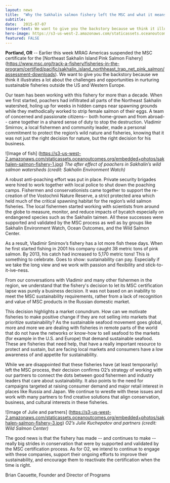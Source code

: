 ```yaml
---
layout: news
title:  "Why the Sakhalin salmon fishery left the MSC and what it means for sustainable fisheries"
subtitle: 
date:   2015-07-07
teaser-text: We want to give you the backstory because we think it illustrates a lot about the challenges and opportunities in nurturing sustainable fisheries outside the US and Western Europe.
hero-image: https://s3-us-west-2.amazonaws.com/staticassets.oceanoutcomes.org/news+and+analysis/hero+images/sakhalen-salmon-fishery-hero.jpg
featured: FALSE
---
```


**Portland, OR** -- Earlier this week MRAG Americas suspended the MSC certificate for the [Northeast Sakhalin Island Pink Salmon Fishery] (https://www.msc.org/track-a-fishery/fisheries-in-the-program/certified/pacific/sakhalin_island_northheast_trap_net_pink_salmon/assessment-downloads). We want to give you the backstory because we think it illustrates a lot about the challenges and opportunities in nurturing sustainable fisheries outside the US and Western Europe.

Our team has been working with this fishery for more than a decade. When we first started, poachers had infiltrated all parts of the Northeast Sakhalin watershed, holing up for weeks in hidden camps near spawning grounds while they methodically worked to strip female salmon of their eggs. A team of concerned and passionate citizens-- both home-grown and from abroad-- came together in a shared sense of duty to stop the destruction. Vladimir Smirnov, a local fishermen and community leader, made a personal commitment to protect the region’s wild nature and fisheries, knowing that it was not just the right decision for nature, but the right decision for his business.

![Image of fish]
(https://s3-us-west-2.amazonaws.com/staticassets.oceanoutcomes.org/embedded+photos/sakhalen-salmon-fishery-1.jpg)
*The after effect of poachers in Sakhalin’s wild salmon watersheds (credit: Sakhalin Environment Watch)*

A robust anti-poaching effort was put in place. Private security brigades were hired to work together with local police to shut down the poaching camps. Fishermen and conservationists came together to support the re-creation of the Vostochnii Nature Reserve, a strict protected area which held much of the critical spawning habitat for the region’s wild salmon fisheries. The local fishermen started working with scientists from around the globe to measure, monitor, and reduce impacts of bycatch especially on endangered species such as the Sakhalin taimen. All these successes were supported and validated by the MSC process as well as by groups like Sakhalin Environment Watch, Ocean Outcomes, and the Wild Salmon Center.

As a result, Vladimir Smirnov’s fishery has a lot more fish these days. When he first started fishing in 2001 his company caught 38 metric tons of pink salmon. By 2013, his catch had increased to 5,170 metric tons! This is something to celebrate. Goes to show: sustainability can pay. Especially if we take the long view and we work with passion and flexibility and stick-to-it-ive-ness.

From our conversations with Vladimir and many other fishermen in the region, we understand that the fishery's decision to let its MSC certification lapse was purely a business decision. It was not based on an inability to meet the MSC sustainability requirements, rather from a lack of recognition and value of MSC products in the Russian domestic market. 

This decision highlights a market conundrum. How can we motivate fisheries to make positive change if they are not selling into markets that prioritize sustainability?  As the sustainable seafood movement goes global, more and more we are dealing with fisheries in remote parts of the world that do not have the networks or know-how to sell seafood to the markets (for example in the U.S. and Europe) that demand sustainable seafood. These are fisheries that need help, that have a really important resource to protect and sustain, but are facing local markets and consumers have a low awareness of and appetite for sustainability. 

While we are disappointed that these fisheries have (at least temporarily) left the MSC process, their decision confirms O2’s strategy of working with our partners to connect the dots between good fishermen and industry leaders that care about sustainability. It also points to the need for campaigns targeted at raising consumer demand and major retail interest in places like Russia and Japan. We continue to wrestle with these issues and work with many partners to find creative solutions that align conservation, business, and cultural interests in these fisheries.

![Image of Julie and partners]
(https://s3-us-west-2.amazonaws.com/staticassets.oceanoutcomes.org/embedded+photos/sakhalen-salmon-fishery-3.jpg)
*O2’s Julie Kuchepatov and partners (credit: Wild Salmon Center)*

The good news is that the fishery has made -- and continues to make -- really big strides in conservation that were by supported and validated by the MSC certification process. As for O2, we intend to continue to engage with these companies, support their ongoing efforts to improve their sustainability, and encourage them to reactivate the certification when the time is right.

Brian Caouette, Founder and Director of Programs
